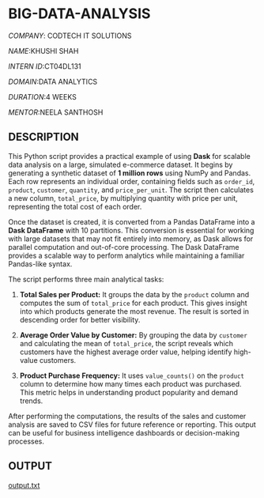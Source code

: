 # BIG-DATA-ANALYSIS
*COMPANY*: CODTECH IT SOLUTIONS

*NAME*:KHUSHI SHAH

*INTERN ID*:CT04DL131

*DOMAIN*:DATA ANALYTICS

*DURATION*:4 WEEKS

*MENTOR*:NEELA SANTHOSH 

## DESCRIPTION

This Python script provides a practical example of using **Dask** for scalable data analysis on a large, simulated e-commerce dataset. It begins by generating a synthetic dataset of **1 million rows** using NumPy and Pandas. Each row represents an individual order, containing fields such as `order_id`, `product`, `customer`, `quantity`, and `price_per_unit`. The script then calculates a new column, `total_price`, by multiplying quantity with price per unit, representing the total cost of each order.

Once the dataset is created, it is converted from a Pandas DataFrame into a **Dask DataFrame** with 10 partitions. This conversion is essential for working with large datasets that may not fit entirely into memory, as Dask allows for parallel computation and out-of-core processing. The Dask DataFrame provides a scalable way to perform analytics while maintaining a familiar Pandas-like syntax.

The script performs three main analytical tasks:

1. **Total Sales per Product:** It groups the data by the `product` column and computes the sum of `total_price` for each product. This gives insight into which products generate the most revenue. The result is sorted in descending order for better visibility.

2. **Average Order Value by Customer:** By grouping the data by `customer` and calculating the mean of `total_price`, the script reveals which customers have the highest average order value, helping identify high-value customers.

3. **Product Purchase Frequency:** It uses `value_counts()` on the `product` column to determine how many times each product was purchased. This metric helps in understanding product popularity and demand trends.

After performing the computations, the results of the sales and customer analysis are saved to CSV files for future reference or reporting. This output can be useful for business intelligence dashboards or decision-making processes.

## OUTPUT

[output.txt](https://github.com/user-attachments/files/20068684/output.txt)

